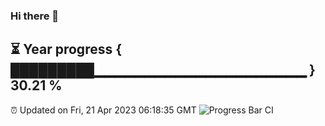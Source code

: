 ### Hi there 👋
⏳ Year progress { █████████▁▁▁▁▁▁▁▁▁▁▁▁▁▁▁▁▁▁▁▁▁ } 30.21 %
---
⏰ Updated on Fri, 21 Apr 2023 06:18:35 GMT
![Progress Bar CI](https://github.com/liununu/liununu/workflows/Progress%20Bar%20CI/badge.svg)
